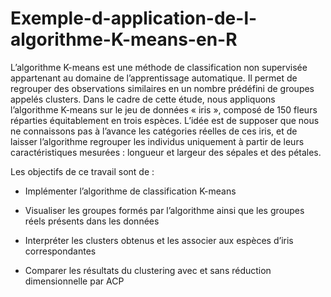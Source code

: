# Exemple-d-application-de-l-algorithme-K-means-en-R

L’algorithme K-means est une méthode de classification non supervisée appartenant au domaine de l’apprentissage automatique. Il permet de regrouper des observations similaires en un nombre prédéfini de groupes appelés clusters. Dans le cadre de cette étude, nous appliquons l’algorithme K-means sur le jeu de données « iris », composé de 150 fleurs réparties équitablement en trois espèces. L’idée est de supposer que nous ne connaissons pas à l’avance les catégories réelles de ces iris, et de laisser l’algorithme regrouper les individus uniquement à partir de leurs caractéristiques mesurées : longueur et largeur des sépales et des pétales. 

Les objectifs de ce travail sont de :

- Implémenter l’algorithme de classification K-means

- Visualiser les groupes formés par l’algorithme ainsi que les groupes réels présents dans les données

- Interpréter les clusters obtenus et les associer aux espèces d’iris correspondantes

- Comparer les résultats du clustering avec et sans réduction dimensionnelle par ACP
